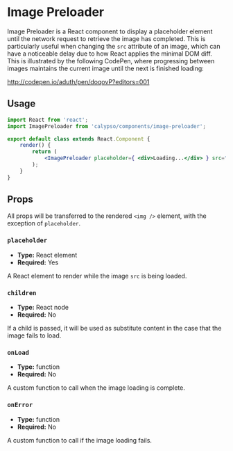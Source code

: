 # Image Preloader

Image Preloader is a React component to display a placeholder element until the network request to retrieve the image has completed. This is particularly useful when changing the `src` attribute of an image, which can have a noticeable delay due to how React applies the minimal DOM diff. This is illustrated by the following CodePen, where progressing between images maintains the current image until the next is finished loading:

<http://codepen.io/aduth/pen/doqovP?editors=001>

## Usage

```jsx
import React from 'react';
import ImagePreloader from 'calypso/components/image-preloader';

export default class extends React.Component {
	render() {
		return (
			<ImagePreloader placeholder={ <div>Loading...</div> } src="http://lorempixel.com/200/200" />
		);
	}
}
```

## Props

All props will be transferred to the rendered `<img />` element, with the exception of `placeholder`.

### `placeholder`

- **Type:** React element
- **Required:** Yes

A React element to render while the image `src` is being loaded.

### `children`

- **Type:** React node
- **Required:** No

If a child is passed, it will be used as substitute content in the case that the image fails to load.

### `onLoad`

- **Type:** function
- **Required:** No

A custom function to call when the image loading is complete.

### `onError`

- **Type:** function
- **Required:** No

A custom function to call if the image loading fails.
